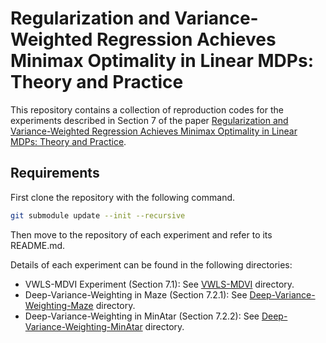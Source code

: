 # Regularization and Variance-Weighted Regression Achieves Minimax Optimality in Linear MDPs: Theory and Practice

This repository contains a collection of reproduction codes for the experiments described in Section 7 of the paper [Regularization and Variance-Weighted Regression Achieves Minimax Optimality in Linear MDPs: Theory and Practice](TODO).

## Requirements

First clone the repository with the following command. 

```bash
git submodule update --init --recursive
```

Then move to the repository of each experiment and refer to its README.md.

Details of each experiment can be found in the following directories:

* VWLS-MDVI Experiment (Section 7.1): See [VWLS-MDVI](VWLS-MDVI) directory.
* Deep-Variance-Weighting in Maze (Section 7.2.1): See [Deep-Variance-Weighting-Maze](Deep-Variance-Weighting-Maze) directory.
* Deep-Variance-Weighting in MinAtar (Section 7.2.2): See [Deep-Variance-Weighting-MinAtar](Deep-Variance-Weighting-MinAtar) directory.
